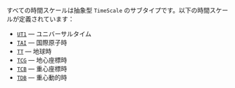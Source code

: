 すべての時間スケールは抽象型 `TimeScale` のサブタイプです。以下の時間スケールが定義されています：

  * [`UT1`](@ref) — ユニバーサルタイム
  * [`TAI`](@ref) — 国際原子時
  * [`TT`](@ref) — 地球時
  * [`TCG`](@ref) — 地心座標時
  * [`TCB`](@ref) — 重心座標時
  * [`TDB`](@ref) — 重心動的時
